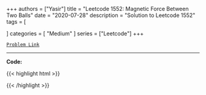 
+++
authors = ["Yasir"]
title = "Leetcode 1552: Magnetic Force Between Two Balls"
date = "2020-07-28"
description = "Solution to Leetcode 1552"
tags = [
    
]
categories = [
    "Medium"
]
series = ["Leetcode"]
+++



[`Problem Link`](https://leetcode.com/problems/magnetic-force-between-two-balls/description/)

---

**Code:**

{{< highlight html >}}

{{< /highlight >}}

